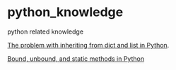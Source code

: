 # python_knowledge
python related knowledge

[The problem with inheriting from dict and list in Python](https://treyhunner.com/2019/04/why-you-shouldnt-inherit-from-list-and-dict-in-python/). 

[Bound, unbound, and static methods in Python](https://www.geeksforgeeks.org/bound-unbound-and-static-methods-in-python/)
